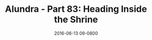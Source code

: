 ---
layout: entry.pug
title: "Alundra - Part 83: Heading Inside the Shrine"
date: 2016-06-13 09-0800
publishDate: 2017-10-31 12:00:00 -0800
categories: playthroughs alundra
draft: true
---